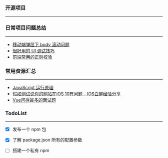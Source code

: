 



### 开源项目
---




### 日常项目问题总结
---
- [移动端弹层下 body 滚动问题](./project/scroll.md)
- [很好用的 UI 调试技巧](./project/styledebug.md)
- [前端常用的正则校验](./project/checkout.md)





### 常用资源汇总
---
- [JavaScript 运行原理](https://mp.weixin.qq.com/s/c3YxHwuPv0tSQmBYVQ4VAg)
- [假如测试说你的网站在iOS 10有问题 - IOS白屏经验分享](https://segmentfault.com/a/1190000013075464)
- [Vue问得最多的面试题](https://zhuanlan.zhihu.com/p/53703176)







### TodoList
---

- [x] 发布一个 npm 包
- [x] 了解 package.json 所有的配置参数
- [ ] 搭建一个私有 npm  


 
